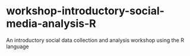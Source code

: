 # workshop-introductory-social-media-analysis-R
An introductory social data collection and analysis workshop using the R language
